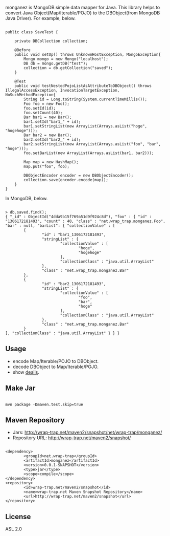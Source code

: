 monganez is MongoDB simple data mapper for Java. This library helps to convert Java Object(Map/Iterable/POJO) to the DBObject(from MongoDB Java Driver). For example, below.
<pre><code>
public class SaveTest {

	private DBCollection collection;
	
	@Before
	public void setUp() throws UnknownHostException, MongoException{
		Mongo mongo = new Mongo("localhost");
		DB db = mongo.getDB("test");
		collection = db.getCollection("saved");
	}
	
	@Test
	public void testNestedPojoListAsAttributeToDBObject() throws IllegalAccessException, InvocationTargetException, NoSuchMethodException{
		String id = Long.toString(System.currentTimeMillis());
		Foo foo = new Foo();
		foo.setId(id);
		foo.setCount(40);
		Bar bar1 = new Bar();
		bar1.setId("bar1_" + id);
		bar1.setStringList(new ArrayList(Arrays.asList("hoge", "hogehoge")));
		Bar bar2 = new Bar();
		bar2.setId("bar2_" + id);
		bar2.setStringList(new ArrayList(Arrays.asList("foo", "bar", "hoge")));
		foo.setBarList(new ArrayList(Arrays.asList(bar1, bar2)));
		
		Map<String, Object> map = new HashMap<String, Object>();
		map.put("foo", foo);
		
		DBObjectEncoder encoder = new DBObjectEncoder();
		collection.save(encoder.encode(map));
	}
}
</code></pre>
In MongoDB, below. 
<pre><code>
> db.saved.find();
{ "_id" : ObjectId("4dda9b15f769a51d9f924c8d"), "foo" : { "id" : "1306172181493", "count" : 40, "class" : "net.wrap_trap.monganez.Foo", "bar" : null, "barList": { "collectionValue" : [
        {
                "id" : "bar1_1306172181493",
                "stringList" : {
                        "collectionValue" : [
                                "hoge",
                                "hogehoge"
                        ],
                        "collectionClass" : "java.util.ArrayList"
                },
                "class" : "net.wrap_trap.monganez.Bar"
        },
        {
                "id" : "bar2_1306172181493",
                "stringList" : {
                        "collectionValue" : [
                                "foo",
                                "bar",
                                "hoge"
                        ],
                        "collectionClass" : "java.util.ArrayList"
                },
                "class" : "net.wrap_trap.monganez.Bar"
        }
], "collectionClass" : "java.util.ArrayList" } } }
</code></pre>
## Usage
- encode Map/Iterable/POJO to DBObject.
- decode DBObject to Map/Iterable/POJO.
- show <a href="https://github.com/masayuki038/monganez/tree/master/src/test/java/net/wrap_trap/monganez">deails</a>.

## Make Jar
<pre><code>
mvn package -Dmaven.test.skip=true
</code></pre>

## Maven Repository
- Jars: http://wrap-trap.net/maven2/snapshot/net/wrap-trap/monganez/
- Repository URL: http://wrap-trap.net/maven2/snapshot/
<pre><code>
&lt;dependency&gt;
		&lt;groupId&gt;net.wrap-trap&lt;/groupId&gt;
		&lt;artifactId&gt;monganez&lt;/artifactId&gt;
		&lt;version&gt;0.0.1-SNAPSHOT&lt;/version&gt;
		&lt;type&gt;jar&lt;/type&gt;
		&lt;scope&gt;compile&lt;/scope&gt;
&lt;/dependency&gt;
&lt;repository&gt;
		&lt;id&gt;wrap-trap.net/maven2/snapshot&lt;/id&gt;
		&lt;name&gt;wrap-trap.net Maven Snapshot Repository&lt;/name&gt;
		&lt;url&gt;http://wrap-trap.net/maven2/snapshot&lt;/url&gt;
&lt;/repository&gt;
</code></pre>

## License

ASL 2.0

